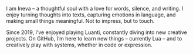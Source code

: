 

I am Ineva – a thoughtful soul with a love for words, silence, and writing.
I enjoy turning thoughts into texts, capturing emotions in language, and making small things meaningful.
Not to impress, but to touch.

Since 2019, I’ve enjoyed playing Luanti, constantly diving into new creative projects. On GitHub, I’m here to learn new things – currently Lua – and to creatively play with systems, whether in code or expression.



